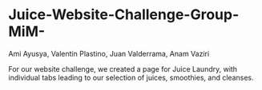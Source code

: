 # Juice-Website-Challenge-Group-MiM-  

Ami Ayusya, Valentin Plastino, Juan Valderrama, Anam Vaziri

For our website challenge, we created a page for Juice Laundry, with individual tabs leading to our selection of juices, smoothies, and cleanses. 
